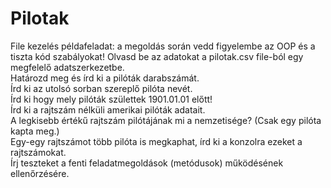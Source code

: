 # Pilotak
File kezelés példafeladat: a megoldás során vedd figyelembe az OOP és a tiszta kód szabályokat!
Olvasd be az adatokat a pilotak.csv file-ból egy megfelelő adatszerkezetbe.  
Határozd meg és írd ki a pilóták darabszámát.  
Írd ki az utolsó sorban szereplő pilóta nevét.  
Írd ki hogy mely pilóták születtek 1901.01.01 előtt!  
Írd ki a rajtszám nélküli amerikai pilóták adatait.  
A legkisebb értékű rajtszám pilótájának mi a nemzetisége? (Csak egy pilóta kapta meg.)  
Egy-egy rajtszámot több pilóta is megkaphat, írd ki a konzolra ezeket a rajtszámokat.  
Írj teszteket a fenti feladatmegoldások (metódusok) működésének ellenőrzésére.
